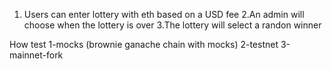 1. Users can enter lottery with eth based on a USD fee
2.An admin will choose when the lottery is over
3.The lottery will select a randon winner

How test
1-mocks (brownie ganache chain with mocks)
2-testnet
3-mainnet-fork